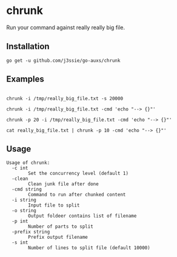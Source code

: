 chrunk
======
Run your command against really really big file.

## Installation

```shell
go get -u github.com/j3ssie/go-auxs/chrunk

```

## Examples

```shell

chrunk -i /tmp/really_big_file.txt -s 20000

chrunk -i /tmp/really_big_file.txt -cmd 'echo "--> {}"'

chrunk -p 20 -i /tmp/really_big_file.txt -cmd 'echo "--> {}"'

cat really_big_file.txt | chrunk -p 10 -cmd 'echo "--> {}"'

```

## Usage

```
Usage of chrunk:
  -c int
    	Set the concurrency level (default 1)
  -clean
    	Clean junk file after done
  -cmd string
    	Command to run after chunked content
  -i string
    	Input file to split
  -o string
    	Output foldeer contains list of filename
  -p int
    	Number of parts to split
  -prefix string
    	Prefix output filename
  -s int
    	Number of lines to split file (default 10000)
```